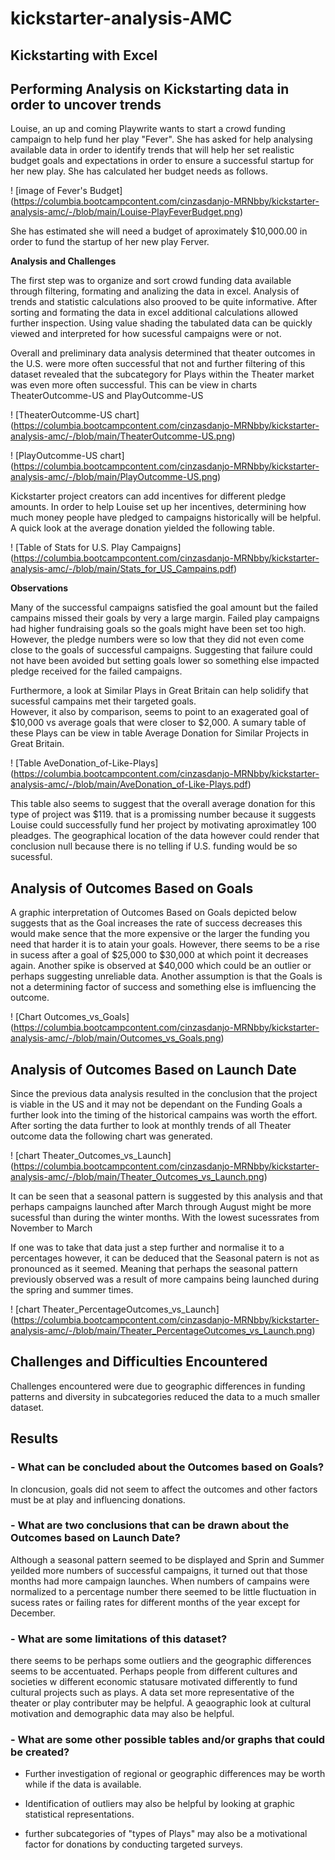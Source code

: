# **kickstarter-analysis-AMC**

## **Kickstarting with Excel**

## **Performing Analysis on Kickstarting data in order to uncover trends** 

  Louise, an up and coming Playwrite wants to start a crowd funding campaign to help fund her play "Fever".
She has asked for help analysing available data in order to identify trends that will help her set realistic 
budget goals and expectations in order to ensure a successful startup for her new play.  She has calculated her budget needs as follows.

! [image of Fever's Budget] (https://columbia.bootcampcontent.com/cinzasdanjo-MRNbby/kickstarter-analysis-amc/-/blob/main/Louise-PlayFeverBudget.png)

She has estimated she will need a budget of aproximately $10,000.00 in order to fund the startup of her new play Ferver.

**Analysis and Challenges**

 The first step was to organize and sort crowd funding data available through filtering, formating and analizing the data in excel.
Analysis of trends and statistic calculations also prooved to be quite informative.
After sorting and formating the data in excel additional calculations allowed further inspection.
Using value shading the tabulated data can be quickly viewed and interpreted for how sucessful campaigns were or not.

Overall and preliminary data analysis determined that theater outcomes in the U.S. were more often successful that not and further 
filtering of this dataset revealed that the subcategory for Plays within the Theater market was even more often successful. 
This can be view in charts TheaterOutcomme-US and PlayOutcomme-US

! [TheaterOutcomme-US chart] (https://columbia.bootcampcontent.com/cinzasdanjo-MRNbby/kickstarter-analysis-amc/-/blob/main/TheaterOutcomme-US.png)

! [PlayOutcomme-US chart] (https://columbia.bootcampcontent.com/cinzasdanjo-MRNbby/kickstarter-analysis-amc/-/blob/main/PlayOutcomme-US.png)


Kickstarter project creators can add incentives for different pledge amounts. In order to help Louise set up her incentives,
determining how much money people have pledged to campaigns historically will be helpful.
A quick look at the average donation yielded the following table.

! [Table of Stats for U.S. Play Campaigns] (https://columbia.bootcampcontent.com/cinzasdanjo-MRNbby/kickstarter-analysis-amc/-/blob/main/Stats_for_US_Campains.pdf)

**Observations**

Many of the successful campaigns satisfied the goal amount but the failed campains missed their goals by very a large margin.
Failed play campaigns had higher fundraising goals so the goals might have been set too high.  However, the pledge numbers were so low that 
they did not even come close to the goals of successful campaigns.  Suggesting that failure could not have been avoided but setting goals lower so something else impacted pledge received 
for the failed campaigns.

Furthermore, a look at Similar Plays in Great Britain can help solidify that sucessful campains met their targeted goals.  
However, it also by comparison, seems to point to an exagerated goal of $10,000 vs average goals that were closer to $2,000.
A sumary table of these Plays can be view in table Average Donation for Similar Projects in Great Britain.

! [Table  AveDonation_of-Like-Plays] (https://columbia.bootcampcontent.com/cinzasdanjo-MRNbby/kickstarter-analysis-amc/-/blob/main/AveDonation_of-Like-Plays.pdf)


This table also seems to suggest that the overall average donation for this type of project was $119.  that is a promissing number because 
it suggests Louise could successfully fund her project by motivating aproximatley 100 pleadges. The geographical location of the data however could 
render that conclusion null because there is no telling if U.S. funding would be so sucessful.

## **Analysis of Outcomes Based on Goals**

A graphic interpretation of Outcomes Based on Goals depicted below suggests that as the Goal increases the rate of success decreases this would make sence that the more expensive or the larger the funding you need that harder it is to atain your goals. 
However, there seems to be a rise in sucess after a goal of $25,000 to $30,000 at which point it decreases again.  Another spike is observed at $40,000 which could be an outlier or perhaps suggesting unreliable data.
Another assumption is that the Goals is not a determining factor of success and something else is imfluencing the outcome. 

 ! [Chart Outcomes_vs_Goals] (https://columbia.bootcampcontent.com/cinzasdanjo-MRNbby/kickstarter-analysis-amc/-/blob/main/Outcomes_vs_Goals.png)


## **Analysis of Outcomes Based on Launch Date**

Since the previous data analysis resulted in the conclusion that the project is viable in the US and it may not be dependant on the Funding Goals a further look into the timing of the historical campains was worth the effort.
After sorting the data further to look at monthly trends of all Theater outcome data the following chart was generated. 
 
 ! [chart Theater_Outcomes_vs_Launch] (https://columbia.bootcampcontent.com/cinzasdanjo-MRNbby/kickstarter-analysis-amc/-/blob/main/Theater_Outcomes_vs_Launch.png)

It can be seen that a seasonal pattern is suggested by this analysis and that perhaps campaigns launched after March through August might be more sucessful than during the winter months.  With the lowest sucessrates from November to March

If one was to take that data just a step further and normalise it to a percentages however, it can be deduced that the Seasonal patern is not as pronounced as it seemed.  Meaning that perhaps the seasonal pattern previously observed was a result of more campains being launched during the spring and summer times.

 ! [chart Theater_PercentageOutcomes_vs_Launch] (https://columbia.bootcampcontent.com/cinzasdanjo-MRNbby/kickstarter-analysis-amc/-/blob/main/Theater_PercentageOutcomes_vs_Launch.png)

## **Challenges and Difficulties Encountered**

Challenges encountered were due to geographic differences in funding patterns and diversity in subcategories reduced the data to a much smaller dataset. 

## **Results**

### **- What can be concluded about the Outcomes based on Goals?**

In cloncusion, goals did not seem to affect the outcomes and other factors must be at play and influencing donations.


### **- What are two conclusions that can be drawn about the Outcomes based on Launch Date?**

Although a seasonal pattern seemed to be displayed and Sprin and Summer yeilded more numbers of successful campaigns, it turned out that those months had more campaign launches.
 When numbers of campains were normalized to a percentage number there seemed to be little fluctuation in sucess rates or failing rates for different months of the year except for December. 

### **- What are some limitations of this dataset?**

there seems to be perhaps some outliers and the geographic differences seems to be accentuated.  Perhaps people from different cultures and societies w different economic statusare motivated differently to fund cultural projects such as plays.
A data set more representative of the theater or play contributer may be helpful.  A geaographic look at cultural motivation and demographic data may also be helpful.  

### **- What are some other possible tables and/or graphs that could be created?**
 
- Further investigation of regional or geographic differences may be worth while if the data is available.

- Identification of outliers may also be helpful by looking at graphic statistical representations.

- further subcategories of "types of Plays" may also be a motivational factor for donations by conducting targeted surveys.
